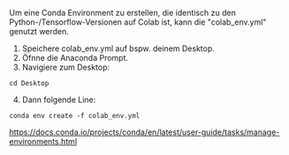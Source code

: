 Um eine Conda Environment zu erstellen, die identisch zu den Python-/Tensorflow-Versionen auf Colab ist, kann die "colab_env.yml" genutzt werden.

1. Speichere colab_env.yml auf bspw. deinem Desktop.
2. Öfnne die Anaconda Prompt.
3. Navigiere zum Desktop:
```
cd Desktop
```
4. Dann folgende Line:
```
conda env create -f colab_env.yml
```

https://docs.conda.io/projects/conda/en/latest/user-guide/tasks/manage-environments.html
